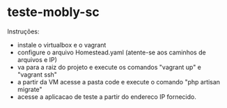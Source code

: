 # teste-mobly-sc

Instruções:

- instale o virtualbox e o vagrant
- configure o arquivo Homestead.yaml (atente-se aos caminhos de arquivos e IP)
- va para a raiz do projeto e execute os comandos "vagrant up" e  "vagrant ssh"
- a partir da VM acesse a pasta code e execute o comando "php artisan migrate"
- acesse a aplicacao de teste a partir do endereco IP fornecido.